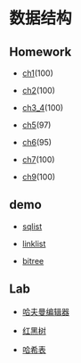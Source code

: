 # 数据结构

## Homework

- [ch1](https://github.com/Aliaxy/BUPT/blob/main/2022-2023-1/数据结构/homework/ch1.md)(100)

- [ch2](https://github.com/Aliaxy/BUPT/blob/main/2022-2023-1/数据结构/homework/ch2.md)(100)

- [ch3_4](https://github.com/Aliaxy/BUPT/blob/main/2022-2023-1/数据结构/homework/ch3_4.md)(100)

- [ch5](https://github.com/Aliaxy/BUPT/blob/main/2022-2023-1/数据结构/homework/ch5.md)(97)

- [ch6](https://github.com/Aliaxy/BUPT/blob/main/2022-2023-1/数据结构/homework/ch6.md)(95)

- [ch7](https://github.com/Aliaxy/BUPT/blob/main/2022-2023-1/数据结构/homework/ch7.md)(100)

- [ch9](https://github.com/Aliaxy/BUPT/blob/main/2022-2023-1/数据结构/homework/ch9.md)(100)

## demo

- [sqlist](https://github.com/Aliaxy/BUPT/tree/main/2022-2023-1/数据结构/homework/sqlist_demo)

- [linklist](https://github.com/Aliaxy/BUPT/tree/main/2022-2023-1/数据结构/homework/linklist_demo)

- [bitree](https://github.com/Aliaxy/BUPT/tree/main/2022-2023-1/数据结构/homework/bitree_demo)

## Lab

- [哈夫曼编辑器](https://github.com/Aliaxy/BUPT/blob/main/2022-2023-1/数据结构/lab/HuffmanEditor)

- [红黑树](https://github.com/Aliaxy/BUPT/blob/main/2022-2023-1/数据结构/lab/rbtree)

- [哈希表](https://github.com/Aliaxy/BUPT/blob/main/2022-2023-1/数据结构/lab/hash_table)
